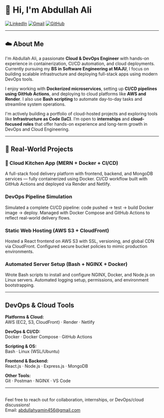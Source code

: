 # 👋 Hi, I'm Abdullah Ali

[![LinkedIn](https://img.shields.io/badge/LinkedIn-blue?logo=linkedin)](https://linkedin.com/in/imabd456)
[![Gmail](https://img.shields.io/badge/Gmail-D14836?logo=gmail&logoColor=white)](mailto:abdullahyamin456@gmail.com)
[![GitHub](https://img.shields.io/badge/GitHub-100000?logo=github&logoColor=white)](https://github.com/abdul7y)

---

## ☁️ About Me

I'm Abdullah Ali, a passionate **Cloud & DevOps Engineer** with hands-on experience in containerization, CI/CD automation, and cloud deployments. Currently pursuing my **BS in Software Engineering at MAJU**, I focus on building scalable infrastructure and deploying full-stack apps using modern DevOps tools.

I enjoy working with **Dockerized microservices**, setting up **CI/CD pipelines using GitHub Actions**, and deploying to cloud platforms like **AWS and Render**. I also use **Bash scripting** to automate day-to-day tasks and streamline system operations.

I'm actively building a portfolio of cloud-hosted projects and exploring tools like **Infrastructure as Code (IaC)**. I’m open to **internships** and **cloud-focused roles** that offer hands-on experience and long-term growth in DevOps and Cloud Engineering.

---

## 🔧 Real-World Projects

### 🚀 Cloud Kitchen App (MERN + Docker + CI/CD)  
A full-stack food delivery platform with frontend, backend, and MongoDB services — fully containerized using Docker. CI/CD workflow built with GitHub Actions and deployed via Render and Netlify.

###  DevOps Pipeline Simulation  
Simulated a complete CI/CD pipeline: code pushed → test → build Docker image → deploy. Managed with Docker Compose and GitHub Actions to reflect real-world delivery flows.

###  Static Web Hosting (AWS S3 + CloudFront)  
Hosted a React frontend on AWS S3 with SSL, versioning, and global CDN via CloudFront. Configured secure bucket policies to mimic production environments.

###  Automated Server Setup (Bash + NGINX + Docker)  
Wrote Bash scripts to install and configure NGINX, Docker, and Node.js on Linux servers. Automated logging setup, permissions, and environment bootstrapping.

---

##  DevOps & Cloud Tools

**Platforms & Cloud:**  
AWS (EC2, S3, CloudFront) · Render · Netlify

**DevOps & CI/CD:**  
Docker · Docker Compose · GitHub Actions

**Scripting & OS:**  
Bash · Linux (WSL/Ubuntu)

**Frontend & Backend:**  
React.js · Node.js · Express.js · MongoDB

**Other Tools:**  
Git · Postman · NGINX · VS Code

---

## 

Feel free to reach out for collaboration, internships, or DevOps/cloud discussions!  
 Email: [abdullahyamin456@gmail.com](mailto:abdullahyamin456@gmail.com)


